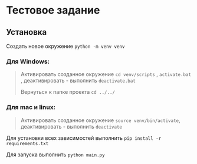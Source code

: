 # Тестовое задание

## Установка
Создать новое окружение `python -m venv venv`<br>


### Для Windows:
>Активировать созданное окружение `cd venv/scripts` , `activate.bat` , деактивировать - выполнить `deactivate.bat`
>
>Вернуться к папке проекта `cd ../../`
### Для mac и linux:
>Активировать созданное окружение `source venv/bin/activate`, деактивировать - выполнить `deactivate`

Для установки всех зависимостей выполнить `pip install -r requirements.txt`

Для запуска выполнить `python main.py`